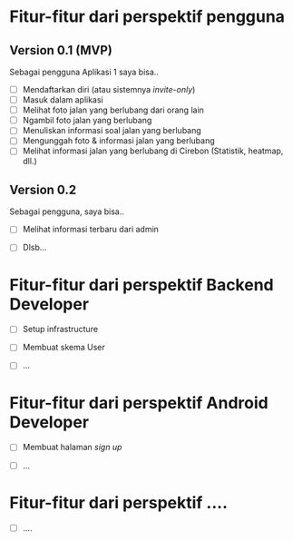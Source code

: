 # Fitur-fitur dari perspektif pengguna

## Version 0.1 (MVP)

Sebagai pengguna Aplikasi 1 saya bisa..

- [ ] Mendaftarkan diri (atau sistemnya *invite-only*)
- [ ] Masuk dalam aplikasi
- [ ] Melihat foto jalan yang berlubang dari orang lain
- [ ] Ngambil foto jalan yang berlubang
- [ ] Menuliskan informasi soal jalan yang berlubang
- [ ] Mengunggah foto & informasi jalan yang berlubang
- [ ] Melihat informasi jalan yang berlubang di Cirebon (Statistik, heatmap, dll.)

## Version 0.2

Sebagai pengguna, saya bisa..

- [ ] Melihat informasi terbaru dari admin
- [ ] Dlsb...



# Fitur-fitur dari perspektif Backend Developer

- [ ] Setup infrastructure
- [ ] Membuat skema User
- [ ] ...



# Fitur-fitur dari perspektif Android Developer

- [ ] Membuat halaman *sign up*
- [ ] ...



# Fitur-fitur dari perspektif ....

- [ ] ....
